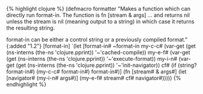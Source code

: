 {% highlight clojure %}
(defmacro formatter
  "Makes a function which can directly run format-in. The function is
fn [stream & args] ... and returns nil unless the stream is nil (meaning 
output to a string) in which case it returns the resulting string.

format-in can be either a control string or a previously compiled format."
  {:added "1.2"}
  [format-in]
  `(let [format-in# ~format-in
         my-c-c# (var-get (get (ns-interns (the-ns 'clojure.pprint))
                               '~'cached-compile))
         my-e-f# (var-get (get (ns-interns (the-ns 'clojure.pprint))
                               '~'execute-format))
         my-i-n# (var-get (get (ns-interns (the-ns 'clojure.pprint))
                               '~'init-navigator))
         cf# (if (string? format-in#) (my-c-c# format-in#) format-in#)]
     (fn [stream# & args#]
       (let [navigator# (my-i-n# args#)]
         (my-e-f# stream# cf# navigator#)))))
{% endhighlight %}
